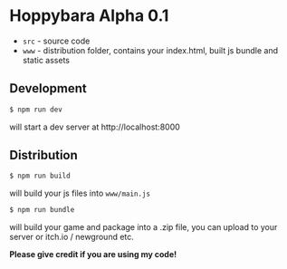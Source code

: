 # Hoppybara Alpha 0.1

- `src` - source code
- `www` - distribution folder, contains your index.html, built js bundle and static assets

## Development

```sh
$ npm run dev
```

will start a dev server at http://localhost:8000

## Distribution

```sh
$ npm run build
```

will build your js files into `www/main.js`

```sh
$ npm run bundle
```

will build your game and package into a .zip file, you can upload to your server or itch.io / newground etc.

**Please give credit if you are using my code!**
